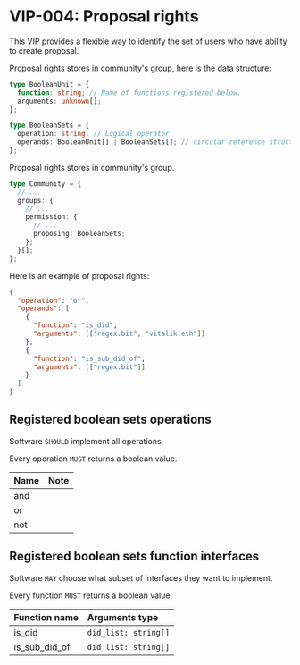 # VIP-004: Proposal rights

This VIP provides a flexible way to identify the set of users who have ability to create proposal.

Proposal rights stores in community's group, here is the data structure:

```ts
type BooleanUnit = {
  function: string; // Name of functions registered below.
  arguments: unknown[];
};

type BooleanSets = {
  operation: string; // Logical operator
  operands: BooleanUnit[] | BooleanSets[]; // circular reference structure
};
```

Proposal rights stores in community's group.

```ts
type Community = {
  // ...
  groups: {
    // ...
    permission: {
      // ...
      proposing: BooleanSets;
    };
  }[];
};
```

Here is an example of proposal rights:

```json
{
  "operation": "or",
  "operands": [
    {
      "function": "is_did",
      "arguments": [["regex.bit", "vitalik.eth"]]
    },
    {
      "function": "is_sub_did_of",
      "arguments": [["regex.bit"]]
    }
  ]
}
```

## Registered boolean sets operations

Software `SHOULD` implement all operations.

Every operation `MUST` returns a boolean value.

| Name | Note |
| :--- | :--- |
| and  |      |
| or   |      |
| not  |      |

## Registered boolean sets function interfaces

Software `MAY` choose what subset of interfaces they want to implement.

Every function `MUST` returns a boolean value.

| Function name | Arguments type       |
| :------------ | :------------------- |
| is_did        | `did_list: string[]` |
| is_sub_did_of | `did_list: string[]` |

